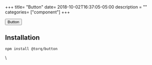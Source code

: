 +++
title= "Button"
date= 2018-10-02T16:37:05-05:00
description = ""
categories= ["component"]
+++

<button class="torq-button">Button</button>
 

## Installation

    npm install @torq/button


\
